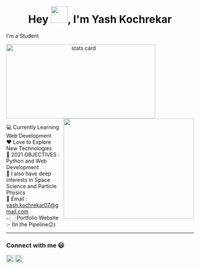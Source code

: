 <h1 align="center">Hey <img src="https://raw.githubusercontent.com/nixin72/nixin72/master/wave.gif"
         height="45"
         width="45" />, I'm Yash Kochrekar</h1

## I'm a Student

<p>
<a align= "center" href="https://github.com/Yash-Kochrekar">
  <img alt= "stats card" height="200px" width="400" src="https://github-readme-stats.vercel.app/api?username=Yash-Kochrekar&theme=blue-green&show_icons=true&count_private=true" />
  <img align="right" height="270px" width="350" src="https://media.giphy.com/media/gh0RRgkTXedvF0pDc0/giphy.gif" /> </a>

</p>

<p>
💻 Currently Learning Web Development<br>
❤ Love to Explore New Technologies<br>
🚀 2021 OBJECTIVES : Python and Web Development<br>
🌌 I also have deep interests in Space Science and Particle Physics<br>
📧 Email : <a href="https://yash.kochrekar07@gamil.com/">yash.kochrekar07@gmail.com</a><br>
👉🏻 Portfolio Website :- (In the Pipeline😉)<br>
</p>
   
---
         
### Connect with me :smiley:
<a href="https://twitter.com/yash_kochrekar">
  <img align="left" alt="Yash kochrekar Twitter" width="21px" src="https://github.com/Yash-Kochrekar/Yash-Kochrekar/blob/main/img/twitter.jpg" />
</a>         
         
<a href="https://www.instagram.com/yash_k.7/">
  <img align="left" alt="Yash Kochrekar Instagram" width="21px" src="https://github.com/Yash-Kochrekar/Yash-Kochrekar/blob/main/img/instagram.png" />
</a>






<!-- 
- 💻 Currently Learning Web Development
- ❤ Love to Explore New Technologies
- 🚀 2021 OBJECTIVES : Python and Web Development
- 🌌 I also have deep interests in Space Science and Particle Physics
- 📧 Email : ***yash.kochrekar07@gamil.com***
- 👉🏻 Portfolio Website :- (COMING SOON 😉)
 -->
<!---
Yash-Kochrekar/Yash-Kochrekar is a ✨ special ✨ repository because its `README.md` (this file) appears on your GitHub profile.
You can click the Preview link to take a look at your changes.
--->
